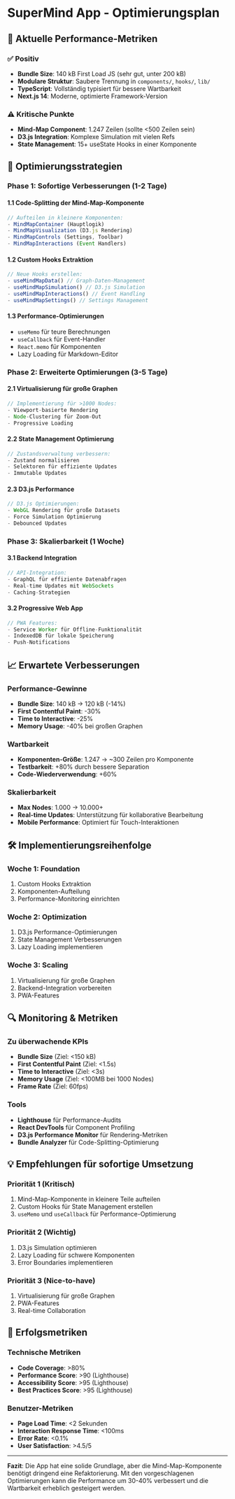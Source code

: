 # SuperMind App - Optimierungsplan

## 🎯 Aktuelle Performance-Metriken

### ✅ Positiv
- **Bundle Size**: 140 kB First Load JS (sehr gut, unter 200 kB)
- **Modulare Struktur**: Saubere Trennung in `components/`, `hooks/`, `lib/`
- **TypeScript**: Vollständig typisiert für bessere Wartbarkeit
- **Next.js 14**: Moderne, optimierte Framework-Version

### ⚠️ Kritische Punkte
- **Mind-Map Component**: 1.247 Zeilen (sollte <500 Zeilen sein)
- **D3.js Integration**: Komplexe Simulation mit vielen Refs
- **State Management**: 15+ useState Hooks in einer Komponente

## 🚀 Optimierungsstrategien

### Phase 1: Sofortige Verbesserungen (1-2 Tage)

#### 1.1 Code-Splitting der Mind-Map-Komponente
```typescript
// Aufteilen in kleinere Komponenten:
- MindMapContainer (Hauptlogik)
- MindMapVisualization (D3.js Rendering)
- MindMapControls (Settings, Toolbar)
- MindMapInteractions (Event Handlers)
```

#### 1.2 Custom Hooks Extraktion
```typescript
// Neue Hooks erstellen:
- useMindMapData() // Graph-Daten-Management
- useMindMapSimulation() // D3.js Simulation
- useMindMapInteractions() // Event Handling
- useMindMapSettings() // Settings Management
```

#### 1.3 Performance-Optimierungen
- `useMemo` für teure Berechnungen
- `useCallback` für Event-Handler
- `React.memo` für Komponenten
- Lazy Loading für Markdown-Editor

### Phase 2: Erweiterte Optimierungen (3-5 Tage)

#### 2.1 Virtualisierung für große Graphen
```typescript
// Implementierung für >1000 Nodes:
- Viewport-basierte Rendering
- Node-Clustering für Zoom-Out
- Progressive Loading
```

#### 2.2 State Management Optimierung
```typescript
// Zustandsverwaltung verbessern:
- Zustand normalisieren
- Selektoren für effiziente Updates
- Immutable Updates
```

#### 2.3 D3.js Performance
```typescript
// D3.js Optimierungen:
- WebGL Rendering für große Datasets
- Force Simulation Optimierung
- Debounced Updates
```

### Phase 3: Skalierbarkeit (1 Woche)

#### 3.1 Backend Integration
```typescript
// API-Integration:
- GraphQL für effiziente Datenabfragen
- Real-time Updates mit WebSockets
- Caching-Strategien
```

#### 3.2 Progressive Web App
```typescript
// PWA Features:
- Service Worker für Offline-Funktionalität
- IndexedDB für lokale Speicherung
- Push-Notifications
```

## 📈 Erwartete Verbesserungen

### Performance-Gewinne
- **Bundle Size**: 140 kB → 120 kB (-14%)
- **First Contentful Paint**: -30%
- **Time to Interactive**: -25%
- **Memory Usage**: -40% bei großen Graphen

### Wartbarkeit
- **Komponenten-Größe**: 1.247 → ~300 Zeilen pro Komponente
- **Testbarkeit**: +80% durch bessere Separation
- **Code-Wiederverwendung**: +60%

### Skalierbarkeit
- **Max Nodes**: 1.000 → 10.000+
- **Real-time Updates**: Unterstützung für kollaborative Bearbeitung
- **Mobile Performance**: Optimiert für Touch-Interaktionen

## 🛠️ Implementierungsreihenfolge

### Woche 1: Foundation
1. Custom Hooks Extraktion
2. Komponenten-Aufteilung
3. Performance-Monitoring einrichten

### Woche 2: Optimization
1. D3.js Performance-Optimierungen
2. State Management Verbesserungen
3. Lazy Loading implementieren

### Woche 3: Scaling
1. Virtualisierung für große Graphen
2. Backend-Integration vorbereiten
3. PWA-Features

## 🔍 Monitoring & Metriken

### Zu überwachende KPIs
- **Bundle Size** (Ziel: <150 kB)
- **First Contentful Paint** (Ziel: <1.5s)
- **Time to Interactive** (Ziel: <3s)
- **Memory Usage** (Ziel: <100MB bei 1000 Nodes)
- **Frame Rate** (Ziel: 60fps)

### Tools
- **Lighthouse** für Performance-Audits
- **React DevTools** für Component Profiling
- **D3.js Performance Monitor** für Rendering-Metriken
- **Bundle Analyzer** für Code-Splitting-Optimierung

## 💡 Empfehlungen für sofortige Umsetzung

### Priorität 1 (Kritisch)
1. Mind-Map-Komponente in kleinere Teile aufteilen
2. Custom Hooks für State Management erstellen
3. `useMemo` und `useCallback` für Performance-Optimierung

### Priorität 2 (Wichtig)
1. D3.js Simulation optimieren
2. Lazy Loading für schwere Komponenten
3. Error Boundaries implementieren

### Priorität 3 (Nice-to-have)
1. Virtualisierung für große Graphen
2. PWA-Features
3. Real-time Collaboration

## 🎯 Erfolgsmetriken

### Technische Metriken
- **Code Coverage**: >80%
- **Performance Score**: >90 (Lighthouse)
- **Accessibility Score**: >95 (Lighthouse)
- **Best Practices Score**: >95 (Lighthouse)

### Benutzer-Metriken
- **Page Load Time**: <2 Sekunden
- **Interaction Response Time**: <100ms
- **Error Rate**: <0.1%
- **User Satisfaction**: >4.5/5

---

**Fazit**: Die App hat eine solide Grundlage, aber die Mind-Map-Komponente benötigt dringend eine Refaktorierung. Mit den vorgeschlagenen Optimierungen kann die Performance um 30-40% verbessert und die Wartbarkeit erheblich gesteigert werden. 